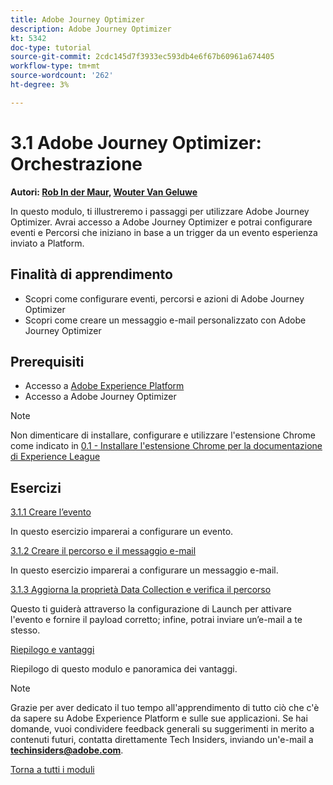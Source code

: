 ```yaml
---
title: Adobe Journey Optimizer
description: Adobe Journey Optimizer
kt: 5342
doc-type: tutorial
source-git-commit: 2cdc145d7f3933ec593db4e6f67b60961a674405
workflow-type: tm+mt
source-wordcount: '262'
ht-degree: 3%

---
```


# 3.1 Adobe Journey Optimizer: Orchestrazione

**Autori: [Rob In der Maur](https://www.linkedin.com/in/ridmaur/), [Wouter Van Geluwe](https://www.linkedin.com/in/woutervangeluwe/)**

In questo modulo, ti illustreremo i passaggi per utilizzare Adobe Journey Optimizer. Avrai accesso a Adobe Journey Optimizer e potrai configurare eventi e Percorsi che iniziano in base a un trigger da un evento esperienza inviato a Platform.

## Finalità di apprendimento

- Scopri come configurare eventi, percorsi e azioni di Adobe Journey Optimizer
- Scopri come creare un messaggio e-mail personalizzato con Adobe Journey Optimizer

## Prerequisiti

- Accesso a [Adobe Experience Platform](https://experience.adobe.com/platform)
- Accesso a Adobe Journey Optimizer

>[!NOTE]
>
>Non dimenticare di installare, configurare e utilizzare l&#39;estensione Chrome come indicato in [0.1 - Installare l&#39;estensione Chrome per la documentazione di Experience League](../../gettingstarted/gettingstarted/ex1.md)

## Esercizi

[3.1.1 Creare l’evento](./ex1.md)

In questo esercizio imparerai a configurare un evento.

[3.1.2 Creare il percorso e il messaggio e-mail](./ex2.md)

In questo esercizio imparerai a configurare un messaggio e-mail.

[3.1.3 Aggiorna la proprietà Data Collection e verifica il percorso](./ex3.md)

Questo ti guiderà attraverso la configurazione di Launch per attivare l&#39;evento e fornire il payload corretto; infine, potrai inviare un’e-mail a te stesso.

[Riepilogo e vantaggi](./summary.md)

Riepilogo di questo modulo e panoramica dei vantaggi.

>[!NOTE]
>
>Grazie per aver dedicato il tuo tempo all&#39;apprendimento di tutto ciò che c&#39;è da sapere su Adobe Experience Platform e sulle sue applicazioni. Se hai domande, vuoi condividere feedback generali su suggerimenti in merito a contenuti futuri, contatta direttamente Tech Insiders, inviando un&#39;e-mail a **techinsiders@adobe.com**.

[Torna a tutti i moduli](../../../overview.md)

